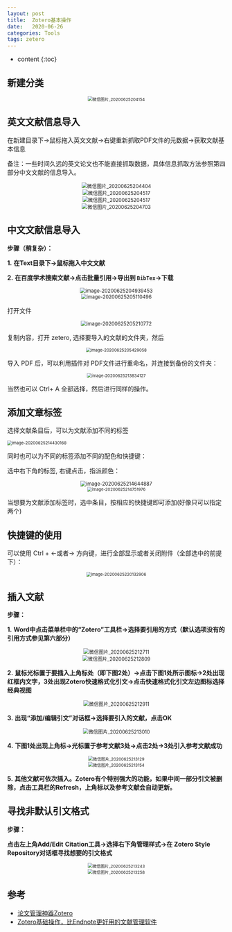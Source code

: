 ```yaml
---
layout: post
title:  Zotero基本操作
date:   2020-06-26
categories: Tools
tags: zetero
---
```

* content
{:toc}










## 新建分类

<center><img src="https://raw.githubusercontent.com/HG1227/image/master/img_tuchuang/20200625204242.jpg" alt="微信图片_20200625204154" style="zoom:67%;" /></center>

## 英文文献信息导入

在新建目录下→鼠标拖入英文文献→右键重新抓取PDF文件的元数据→获取文献基本信息

备注：一些时间久远的英文论文也不能直接抓取数据，具体信息抓取方法参照第四部分中文文献的信息导入。

<center><img src="https://raw.githubusercontent.com/HG1227/image/master/img_tuchuang/20200625204427.jpg" alt="微信图片_20200625204404" style="zoom:80%;" /></center>



<center><img src="https://raw.githubusercontent.com/HG1227/image/master/img_tuchuang/20200625204533.jpg" alt="微信图片_20200625204517" style="zoom:80%;" /></center>



<center><img src="https://raw.githubusercontent.com/HG1227/image/master/img_tuchuang/20200625204619.jpg" alt="微信图片_20200625204517" style="zoom:80%;" /></center>



<center><img src="https://raw.githubusercontent.com/HG1227/image/master/img_tuchuang/20200625204725.jpg" alt="微信图片_20200625204703" style="zoom:80%;" /></center>

## 中文文献信息导入

**步骤（稍复杂）：**

**1.** **在Text目录下→鼠标拖入中文文献**

**2.** **在百度学术搜索文献→点击批量引用→导出到 `BibTex`→下载**

<center><img src="https://raw.githubusercontent.com/HG1227/image/master/img_tuchuang/20200625205009.png" alt="image-20200625204939453" style="zoom:80%;" />

</center>

<center><img src="https://raw.githubusercontent.com/HG1227/image/master/img_tuchuang/20200625205116.png" alt="image-20200625205110496" style="zoom:80%;" /></center>

打开文件

<center><img src="https://raw.githubusercontent.com/HG1227/image/master/img_tuchuang/20200625205235.png" alt="image-20200625205210772" style="zoom:80%;" /></center>

复制内容，打开 zetero, 选择要导入的文献的文件夹，然后

<center><img src="https://raw.githubusercontent.com/HG1227/image/master/img_tuchuang/20200625212551.png" alt="image-20200625205429058" style="zoom:67%;" /></center>



导入 PDF 后，可以利用插件对 PDF文件进行重命名，并连接到备份的文件夹：

<center><img src="https://raw.githubusercontent.com/HG1227/image/master/img_tuchuang/20200625213934.png" alt="image-20200625213834127" style="zoom:67%;" /></center>

当然也可以 Ctrl+ A 全部选择，然后进行同样的操作。



## 添加文章标签

选择文献条目后，可以为文献添加不同的标签

<img src="C:\Users\Hu\AppData\Roaming\Typora\typora-user-images\image-20200625214430168.png" alt="image-20200625214430168" style="zoom:67%;" />

同时也可以为不同的标签添加不同的配色和快捷键：

选中右下角的标签, 右键点击，指派颜色：

<center><img src="https://raw.githubusercontent.com/HG1227/image/master/img_tuchuang/20200625214703.png" alt="image-20200625214644887" style="zoom:80%;" /></center>

<center><img src="https://raw.githubusercontent.com/HG1227/image/master/img_tuchuang/20200625214819.png" alt="image-20200625214751976" style="zoom:67%;" /></center>



当想要为文献添加标签时，选中条目，按相应的快捷键即可添加(好像只可以指定两个)



## 快捷键的使用

可以使用 Ctrl + ←或者→ 方向键，进行全部显示或者关闭附件（全部选中的前提下）：

<center><img src="https://raw.githubusercontent.com/HG1227/image/master/img_tuchuang/20200625220429.png" alt="image-20200625220132906" style="zoom:67%;" /></center>



## 插入文献

**步骤：**

**1.** **Word中点击菜单栏中的“Zotero”工具栏→选择要引用的方式（默认选项没有的引用方式参见第六部分）**

<center><img src="https://raw.githubusercontent.com/HG1227/image/master/img_tuchuang/20200625212738.jpg" alt="微信图片_20200625212711" style="zoom:80%;" /></center>



<center><img src="https://raw.githubusercontent.com/HG1227/image/master/img_tuchuang/20200625212823.jpg" alt="微信图片_20200625212809" style="zoom:80%;" /></center>



**2.** **鼠标光标置于要插入上角标处（即下图2处）→点击下图1处所示图标→2处出现红框内文字，3处出现Zotero快速格式化引文→点击快速格式化引文左边图标选择经典视图**



<center><img src="https://raw.githubusercontent.com/HG1227/image/master/img_tuchuang/20200625212937.jpg" alt="微信图片_20200625212911" style="zoom:80%;" /></center>

**3.** **出现“添加/编辑引文”对话框→选择要引入的文献，点击OK**

<center><img src="https://raw.githubusercontent.com/HG1227/image/master/img_tuchuang/20200625213351.jpg" alt="微信图片_20200625213010" style="zoom:80%;" /></center>

**4.** **下图1处出现上角标→光标置于参考文献3处→点击2处→3处引入参考文献成功**



<center><img src="https://raw.githubusercontent.com/HG1227/image/master/img_tuchuang/20200625214015.jpg" alt="微信图片_20200625213129" style="zoom: 67%;" /></center>



<center><img src="https://raw.githubusercontent.com/HG1227/image/master/img_tuchuang/20200625214033.jpg" alt="微信图片_20200625213154" style="zoom:67%;" /></center>

**5.** **其他文献可依次插入。Zotero有个特别强大的功能，如果中间一部分引文被删除，点击工具栏的Refresh，上角标以及参考文献会自动更新。**

## 寻找非默认引文格式

**步骤：**

**点击左上角Add/Edit**
**Citation工具→选择右下角管理样式→在 Zotero Style Repository对话框寻找想要的引文格式**

<center><img src="https://raw.githubusercontent.com/HG1227/image/master/img_tuchuang/20200625214212.jpg" alt="微信图片_20200625213243" style="zoom:67%;" /></center>



<center><img src="https://raw.githubusercontent.com/HG1227/image/master/img_tuchuang/20200625214152.jpg" alt="微信图片_20200625213258" style="zoom:67%;" /></center>







## 参考

- <a href="https://mp.weixin.qq.com/s/_Jh9BO6jyt6AbdHjwmDhOw" target="_blank">论文管理神器Zotero</a> 
- <a href="https://www.bilibili.com/video/BV1ZE411p7qT?from=search&seid=14722898319309761872" target="_blank">Zotero基础操作，比Endnote更好用的文献管理软件</a> 

